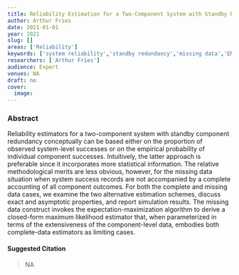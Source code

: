 ```yaml
---
title: Reliability Estimation for a Two-Component System with Standby Redundancy - Complete and Missing Data Cases
author: Arthur Fries
date: 2021-01-01
year: 2021
slug: []
areas: ['Reliability']
keywords: ['system reliability','standby redundancy','missing data','EM algorithm']
researchers: ['Arthur Fries']
audience: Expert
venues: NA
draft: no
cover:
  image: 
---
```




### Abstract
Reliability estimators for a two-component system with standby component redundancy conceptually can be based either on the proportion of observed system-level successes or on the empirical probability of individual component successes.  Intuitively, the latter approach is preferable since it incorporates more statistical information.  The relative methodological merits are less obvious, however, for the missing data situation when system success records are not accompanied by a complete accounting of all component outcomes.  For both the complete and missing data cases, we examine the two alternative estimation schemes, discuss exact and asymptotic properties, and report simulation results.  The missing data construct invokes the expectation-maximization algorithm to derive a closed-form maximum likelihood estimator that, when parameterized in terms of the extensiveness of the component-level data, embodies both complete-data estimators as limiting cases.

#### Suggested Citation
> NA






